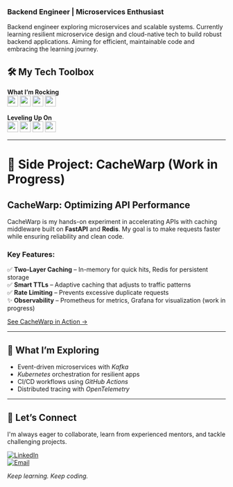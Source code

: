 ### Backend Engineer | Microservices Enthusiast

Backend engineer exploring microservices and scalable systems. Currently learning resilient microservice design and cloud-native tech to build robust backend applications. Aiming for efficient, maintainable code and embracing the learning journey.

## 🛠️ My Tech Toolbox

**What I’m Rocking**  
<img src="https://img.shields.io/badge/Python-3776AB?style=for-the-badge&logo=python" height="25"> 
<img src="https://img.shields.io/badge/FastAPI-009688?style=for-the-badge&logo=fastapi" height="25">
<img src="https://img.shields.io/badge/PostgreSQL-4169E1?style=for-the-badge&logo=postgresql" height="25">
<img src="https://img.shields.io/badge/Docker-2496ED?style=for-the-badge&logo=docker" height="25">

**Leveling Up On**  
<img src="https://img.shields.io/badge/Redis-DC382D?style=for-the-badge&logo=redis" height="25">
<img src="https://img.shields.io/badge/Kubernetes-326CE5?style=for-the-badge&logo=kubernetes" height="25">
<img src="https://img.shields.io/badge/Apache%20Kafka-231F20?style=for-the-badge&logo=apachekafka" height="25">
<img src="https://img.shields.io/badge/OpenTelemetry-FF5733?style=for-the-badge&logo=opentelemetry" height="25">

---

# 🚀 Side Project: CacheWarp (Work in Progress)

## CacheWarp: Optimizing API Performance

CacheWarp is my hands-on experiment in accelerating APIs with caching middleware built on **FastAPI** and **Redis**. My goal is to make requests faster while ensuring reliability and clean code.

### Key Features:
✅ **Two-Layer Caching** – In-memory for quick hits, Redis for persistent storage  
✅ **Smart TTLs** – Adaptive caching that adjusts to traffic patterns  
✅ **Rate Limiting** – Prevents excessive duplicate requests  
✨ **Observability** – Prometheus for metrics, Grafana for visualization (work in progress)  

[See CacheWarp in Action →](https://github.com/bibash-dev/cachewarp)

---

## 🌱 What I’m Exploring

- Event-driven microservices with *Kafka*  
- *Kubernetes* orchestration for resilient apps  
- CI/CD workflows using *GitHub Actions*  
- Distributed tracing with *OpenTelemetry*  

---

## 🤝 Let’s Connect

I'm always eager to collaborate, learn from experienced mentors, and tackle challenging projects.

[![LinkedIn](https://img.shields.io/badge/-LinkedIn-0A66C2?style=for-the-badge&logo=linkedin)](https://linkedin.com/in/yourprofile)  
[![Email](https://img.shields.io/badge/-Email-D14836?style=for-the-badge&logo=gmail)](mailto:your.email@example.com)

*Keep learning. Keep coding.*
